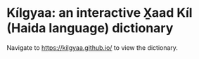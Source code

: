 # Kílgyaa: an interactive X̱aad Kíl (Haida language) dictionary

Navigate to https://kilgyaa.github.io/ to view the dictionary.